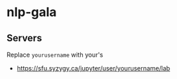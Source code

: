 # nlp-gala



## Servers

Replace ```yourusername``` with your's
- https://sfu.syzygy.ca/jupyter/user/yourusername/lab
